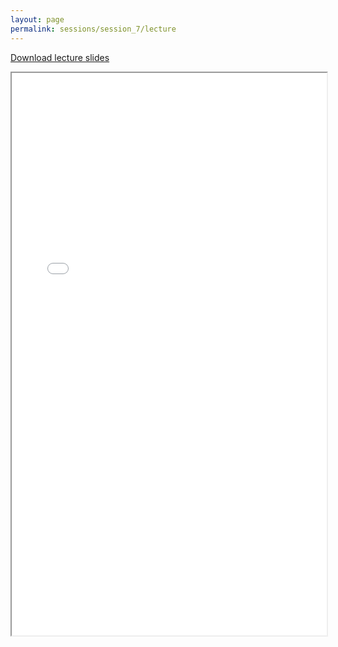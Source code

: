 ```yaml
---
layout: page
permalink: sessions/session_7/lecture
---
```


[Download lecture slides](https://github.com/NCI-ITEB/tumor_epidemiology_approaches_materials/raw/main/lecture_materials/lecture_7/Session7-SCNA.pptx.pdf)

<iframe src="lecture_assets/Session7-SCNA.pptx.pdf" width="100%" height="900rem" allowfullscreen="true" mozallowfullscreen="true" webkitallowfullscreen="true"></iframe>
